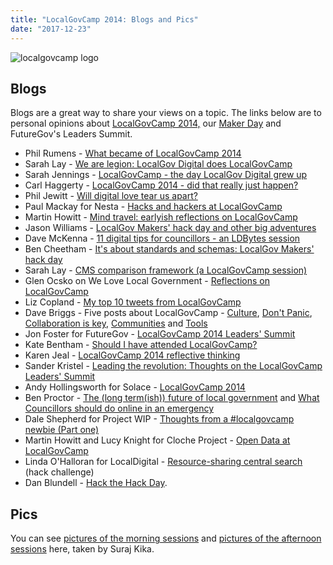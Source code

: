 ```yaml
---
title: "LocalGovCamp 2014: Blogs and Pics"
date: "2017-12-23"
---
```


![localgovcamp logo](images/Camp_Logo.png)

## Blogs

Blogs are a great way to share your views on a topic. The links below are to personal opinions about [LocalGovCamp 2014,](https://localgov.digital/localgovcamp-2014 "LocalGovCamp") our [Maker Day](https://localgov.digital/events/localgovcamp/lgc2015/makers "Local Democracy Maker Day 2015") and FutureGov's Leaders Summit.

- Phil Rumens - [What became of LocalGovCamp 2014](http://philrumens.blogspot.co.uk/2014/06/what-became-of-localgovcamp-2014.html)
- Sarah Lay - [We are legion: LocalGov Digital does LocalGovCamp](http://www.sarahlay.com/2014/06/we-are-legion-localgov-digital-does-localgovcamp/)
- Sarah Jennings - [LocalGovCamp - the day LocalGov Digital grew up](https://knowledgehub.local.gov.uk/web/sarah.jennings/blog/-/blogs/12654697)
- Carl Haggerty - [LocalGovCamp 2014 - did that really just happen?](http://carlhaggerty.wordpress.com/2014/06/23/reflecting-on-localgovcamp-2014-did-that-really-just-happen/)
- Phil Jewitt - [Will digital love tear us apart?](http://philjewitt.wordpress.com/2014/06/23/will-digital-love-tear-us-apart/)
- Paul Mackay for Nesta - [Hacks and hackers at LocalGovCamp](http://www.nesta.org.uk/blog/hacks-and-hackers-localgovcamp)
- Martin Howitt - [Mind travel: earlyish reflections on LocalGovCamp](http://forestandtrees.wordpress.com/2014/06/23/mind-travel-earlyish-reflections-on-localgovcamp/)
- Jason Williams - [LocalGov Makers' hack day and other big adventures](http://cornwallwebguy.blogspot.co.uk/2014/06/localgovmakers-hack-day-and-other-big.html)
- Dave McKenna - [11 digital tips for councillors - an LDBytes session](http://localopolis.blogspot.co.uk/2014/06/67-11-digital-tips-for-new-councillors.html?utm_source=feedburner&utm_medium=twitter&utm_campaign=Feed:+Localopolis+(Localopolis))
- Ben Cheetham - [It's about standards and schemas: LocalGov Makers' hack day](https://ben.cheetham.me.uk/blog/2014/06/its-about-standards-and-schemas-localgov-makers-hack-day/)
- Sarah Lay - [CMS comparison framework (a LocalGovCamp session)](http://www.sarahlay.com/2014/06/a-cms-comparison-framework/)
- Glen Ocsko on We Love Local Government - [Reflections on LocalGovCamp](http://www.welovelocalgovernment.com/index.php/blog/111-reflections-on-localgovcamp-2014)
- Liz Copland - [My top 10 tweets from LocalGovCamp](https://storify.com/LizCop/my-top-10-tweets-from-localgovcamp)
- Dave Briggs - Five posts about LocalGovCamp - [Culture](http://da.vebrig.gs/2014/06/22/localgovcamp-2014-thoughts-1/), [Don't Panic](http://da.vebrig.gs/2014/06/22/localgovcamp-2014-thoughts-2-dont-panic/), [Collaboration is key](http://da.vebrig.gs/2014/06/22/localgovcamp-2014-thoughts-3-collaboration-is-key/), [Communities](http://da.vebrig.gs/2014/06/22/localgovcamp-2014-thoughts-4-communities/) and [Tools](http://da.vebrig.gs/2014/06/22/localgovcamp-2014-thoughts-5-tools/)
- Jon Foster for FutureGov - [LocalGovCamp 2014 Leaders' Summit](http://wearefuturegov.com/2014/06/localgovcamp-2014-leaders-summit/)
- Kate Bentham - [Should I have attended LocalGovCamp?](http://benthamtowers.wordpress.com/2014/06/24/should-i-have-attended-localgovcamp/)
- Karen Jeal - [LocalGovCamp 2014 reflective thinking](https://karenjeal.wordpress.com/2014/06/23/localgov-camp-2014-reflective-thinking/)
- Sander Kristel - [Leading the revolution: Thoughts on the LocalGovCamp Leaders' Summit](https://knowledgehub.local.gov.uk/web/neilbishai/blog/-/blogs/12668677)
- Andy Hollingsworth for Solace - [LocalGovCamp 2014](http://www.solace.org.uk/knowledge/articles/2014-06-25-localgovcamp-2014/)
- Ben Proctor - [The (long term(ish)) future of local government](http://www.benproctor.co.uk/wp/the-long-term-ish-future-of-local-government/) and [What Councillors should do online in an emergency](http://www.benproctor.co.uk/wp/what-councillors-should-do-online-in-emergencies/)
- Dale Shepherd for Project WIP - [Thoughts from a #localgovcamp newbie (Part one)](http://shropshire.gov.uk/projectwip/2014/06/thoughts-from-a-localgovcamp-newbie-part-1/?utm_source=feedburner&utm_medium=feed&utm_campaign=Feed%3A+ProjectWip+%28Project+WIP%29)
- Martin Howitt and Lucy Knight for Cloche Project - [Open Data at LocalGovCamp](http://www.theclocheproject.co.uk/blog/?p=24)
- Linda O'Halloran for LocalDigital - [Resource-sharing central search](http://www.localdirect.gov.uk/resource/resource-sharing-central-search-localgov-digital-hack-presentation-june-2014/) (hack challenge)
- Dan Blundell - [Hack the Hack Day](http://danblundell.com/2014/06/hack-the-hack-day/).

## Pics

You can see [pictures of the morning sessions](https://www.facebook.com/JaduCMS/posts/10152206053118553) and [pictures of the afternoon sessions](https://www.facebook.com/media/set/?set=a.10152206251188553.1073741833.64842098552&type=1) here, taken by Suraj Kika.
